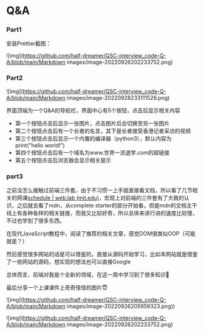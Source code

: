 # Q&A

### Part1

安装Prettier截图：

![img](https://github.com/half-dreamer/QSC-interview_code-Q-A/blob/main/Markdown images/image-20220926202233752.png)



### Part2

![img](https://github.com/half-dreamer/QSC-interview_code-Q-A/blob/main/Markdown images/image-20220928233111526.png)

界面顶端为一个Q&A的导航栏，界面中心有5个按钮，点击后显示相关内容

- 第一个按钮点击后显示一张图片，点击图片后会切换至另一张图片
- 第二个按钮点击后有一个长者的名言，其下是长者接受香港记者采访的视频
- 第三个按钮点击后显示一个内置的编译器（python3），默认内容为print("hello world!")
- 第四个按钮点击后有一个域名为www.世界一流退学.com的超链接
- 第五个按钮点击后浏览器会显示相关提示
### part3

之前没怎么接触过前端三件套，由于不习惯一上手就直接看文档，所以看了几节相关的网课[schedule | web.lab (mit.edu)](https://weblab.mit.edu/schedule/#weekone)，宏观上对前端的三件套有了大致的认识，之后就去看了mdn，从complete starter的部分开始看，但是mdn的文档主干线上有各种各样的相关链接，而我又比较好奇，所以总体来讲行进的速度比较慢，不过也学到了很多东西。

在现代JavaScript教程中，阅读了推荐的相关文章，感觉DOM很类似OOP（可能就是？）

然后感觉很多网站的话是可以借鉴的，直接从源码开始学习，比如本网站就是借鉴了一些网站的源码，想实现的想法也可以直接Google

总体而言，前端对我是个全新的领域，在这一周中学习到了很多知识🥰

最后分享一个上课课件上奇奇怪怪的图片😇

![img](https://github.com/half-dreamer/QSC-interview_code-Q-A/blob/main/Markdown images/image-20220926205959323.png))



![img](https://github.com/half-dreamer/QSC-interview_code-Q-A/blob/main/Markdown images/image-20220926202233752.png)

